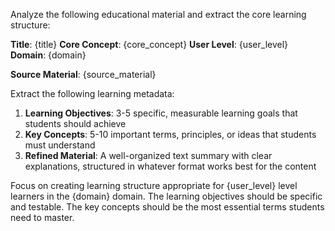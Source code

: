 Analyze the following educational material and extract the core learning structure:

**Title**: {title}
**Core Concept**: {core_concept}
**User Level**: {user_level}
**Domain**: {domain}

**Source Material**:
{source_material}

Extract the following learning metadata:

1. **Learning Objectives**: 3-5 specific, measurable learning goals that students should achieve
2. **Key Concepts**: 5-10 important terms, principles, or ideas that students must understand
3. **Refined Material**: A well-organized text summary with clear explanations, structured in whatever format works best for the content

Focus on creating learning structure appropriate for {user_level} level learners in the {domain} domain.
The learning objectives should be specific and testable.
The key concepts should be the most essential terms students need to master.
